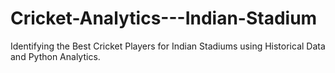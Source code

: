 # Cricket-Analytics---Indian-Stadium
Identifying the Best Cricket Players for Indian Stadiums using Historical Data and Python Analytics.
